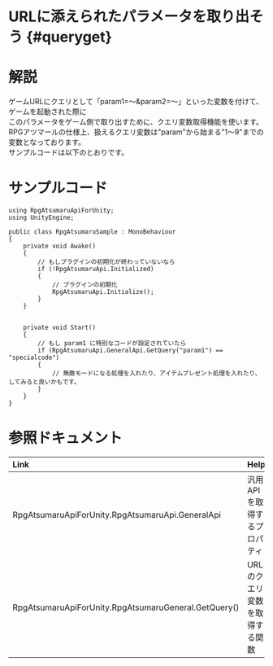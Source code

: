 URLに添えられたパラメータを取り出そう {#queryget}
===

# 解説

ゲームURLにクエリとして「param1=～&param2=～」といった変数を付けて、ゲームを起動された際に  
このパラメータをゲーム側で取り出すために、クエリ変数取得機能を使います。  
RPGアツマールの仕様上、扱えるクエリ変数は"param"から始まる"1～9"までの変数となっております。  
サンプルコードは以下のとおりです。

# サンプルコード

~~~{.cs}
using RpgAtsumaruApiForUnity;
using UnityEngine;

public class RpgAtsumaruSample : MonoBehaviour
{
    private void Awake()
    {
        // もしプラグインの初期化が終わっていないなら
        if (!RpgAtsumaruApi.Initialized)
        {
            // プラグインの初期化
            RpgAtsumaruApi.Initialize();
        }
    }


    private void Start()
    {
        // もし param1 に特別なコードが設定されていたら
        if (RpgAtsumaruApi.GeneralApi.GetQuery("param1") == "specialcode")
        {
            // 無敵モードになる処理を入れたり、アイテムプレゼント処理を入れたり、してみると良いかもです。
        }
    }
}
~~~

# 参照ドキュメント

| Link | Help |
| :--- | :--- |
| RpgAtsumaruApiForUnity.RpgAtsumaruApi.GeneralApi | 汎用APIを取得するプロパティ |
| RpgAtsumaruApiForUnity.RpgAtsumaruGeneral.GetQuery() | URLのクエリ変数を取得する関数 |
